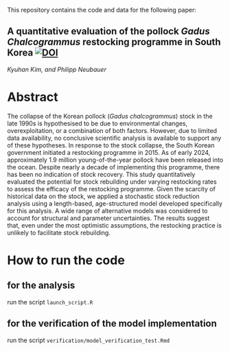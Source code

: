 This repository contains the code and data for the following paper:

## A quantitative evaluation of the pollock *Gadus Chalcogrammus* restocking programme in South Korea [![DOI](https://zenodo.org/badge/DOI/10.5281/zenodo.16575510.svg)](https://doi.org/10.5281/zenodo.16575510)


*Kyuhan Kim, and Philipp Neubauer*

# Abstract

The collapse of the Korean pollock (*Gadus chalcogrammus*) stock in the late 1990s is hypothesised to be due to environmental changes, overexploitation, or a combination of both factors. However, due to limited data availability, no conclusive scientific analysis is available to support any of these hypotheses. In response to the stock collapse, the South Korean government initiated a restocking programme in 2015. As of early 2024, approximately 1.9 million young-of-the-year pollock have been released into the ocean. Despite nearly a decade of implementing this programme, there has been no indication of stock recovery. This study quantitatively evaluated the potential for stock rebuilding under varying restocking rates to assess the efficacy of the restocking programme. Given the scarcity of historical data on the stock, we applied a stochastic stock reduction analysis using a length-based, age-structured model developed specifically for this analysis. A wide range of alternative models was considered to account for structural and parameter uncertainties. The results suggest that, even under the most optimistic assumptions, the restocking practice is unlikely to facilitate stock rebuilding.  

# How to run the code

## for the analysis

run the script `launch_script.R`

## for the verification of the model implementation

run the script `verification/model_verification_test.Rmd`

